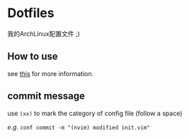 # Dotfiles

我的ArchLinux配置文件 ;)

## How to use

see [this](https://www.atlassian.com/git/tutorials/dotfiles) for more information.

## commit message

use `(xx)` to mark the category of config file (follow a space)

*e.g.* `conf commit -m "(nvim) modified init.vim"`
